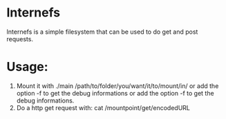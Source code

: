 # Internefs

Internefs is a simple filesystem that can be used to do get and post requests.

# Usage:

1. Mount it with ./main /path/to/folder/you/want/it/to/mount/in/ or add the option -f to get the debug informations or add the option -f to get the debug informations.
2. Do a http get request with: cat /mountpoint/get/encodedURL

